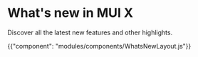 # What's new in MUI X

<p class="description">Discover all the latest new features and other highlights.</p>

{{"component": "modules/components/WhatsNewLayout.js"}}

